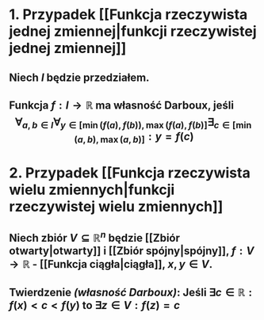 # 1. Przypadek [[Funkcja rzeczywista jednej zmiennej|funkcji rzeczywistej jednej zmiennej]]
## Niech $I$ będzie przedziałem.
## Funkcja $f:I\to\mathbb{R}$ ma **własność Darboux**, jeśli $$\forall_{a,b\in I}\forall_{y\in[\min(f(a),f(b)),\max(f(a),f(b)]}\exists_{c\in[\min(a,b),\max(a,b)]}:y=f(c)$$
# 2. Przypadek [[Funkcja rzeczywista wielu zmiennych|funkcji rzeczywistej wielu zmiennych]]
## Niech zbiór $V\subseteq\mathbb{R}^n$ będzie [[Zbiór otwarty|otwarty]] i [[Zbiór spójny|spójny]], $f:V\to\mathbb{R}$ - [[Funkcja ciągła|ciągła]], $x,y\in V$. 
## **Twierdzenie** *(własność Darboux)*: Jeśli $\exists{c\in\mathbb{R}}:f(x)<c<f(y)$ to $\exists{z\in V}: f(z)=c$